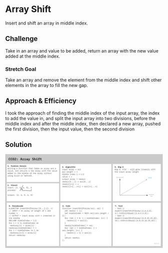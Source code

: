 # Array Shift

Insert and shift an array in middle index.

## Challenge

Take in an array and value to be added, return an array with the new value added at the middle index.

### Stretch Goal

Take an array and remove the element from the middle index and shift other elements in the array to fill the new gap.

## Approach & Efficiency

I took the approach of finding the middle index of the input array, the index to add the value in, and split the input array into two divisions, before the middle index and after the middle index, then declared a new array, pushed the first division, then the input value, then the second division 

## Solution

![whiteboard](../assets/ArrayShift.jpg)
